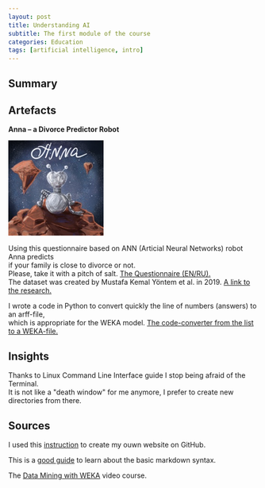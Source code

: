 ```yaml
---
layout: post
title: Understanding AI
subtitle: The first module of the course
categories: Education
tags: [artificial intelligence, intro]
---
```


## Summary

## Artefacts

**Anna – a Divorce Predictor Robot**

   ![Anna](/assets/images/banners/Anna.jpg)

<p> Using this questionnaire based on ANN (Articial Neural Networks) robot Anna predicts<br>
  if your family is close to divorce or not.<br>
Please, take it with a pitch of salt. 
<a href="/Questions%20Sheet%20for%20AI%20Divorce%20evaluate.docx">The Questionnaire (EN/RU).</a><br> 
The dataset was created by Mustafa Kemal Yöntem et al. in 2019.
<a href="https://www.researchgate.net/publication/334170931_DIVORCE_PREDICTION_USING_CORRELATION_BASED_FEATURE_SELECTION_AND_ARTIFICIAL_NEURAL_NETWORKS" target="_blank">A link to the research.</a></p>
I wrote a code in Python to convert quickly the line of numbers (answers) to an arff-file,<br>
which is appropriate for the WEKA model.
<a href="https://github.com/Vasilisalook/vasilisalook.github.io/blob/main/code_convertor_for_WEKA.txt">The code-converter from the list to a WEKA-file.</a><br> 

## Insights

<p>Thanks to Linux Command Line Interface guide I stop being afraid of the Terminal.<br>
It is not like a "death window" for me anymore, I prefer to create new directories from there.</p>

## Sources

I used this [instruction](https://www.youtube.com/watch?v=TRIys0HLJuU) to create my ouwn website on GitHub.

This is a [good guide](https://www.markdownguide.org/basic-syntax/) to learn about the basic markdown syntax.

The [Data Mining with WEKA](https://youtu.be/LcHw2ph6bss) video course.

